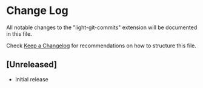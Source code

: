 # Change Log

All notable changes to the "light-git-commits" extension will be documented in this file.

Check [Keep a Changelog](http://keepachangelog.com/) for recommendations on how to structure this file.

## [Unreleased]

- Initial release